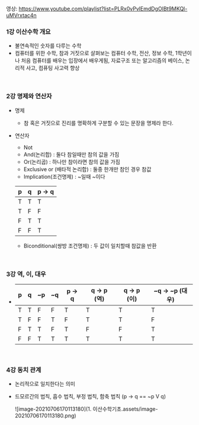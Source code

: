 영상: https://www.youtube.com/playlist?list=PLRx0vPvlEmdDgOIBt9MKQl-uMVrxtac4n

### 1강 이산수학 개요
- 불연속적인 숫자를 다루는 수학
- 컴퓨터를 위한 수학, 참과 거짓으로 살펴보는 컴퓨터 수학, 전산, 정보 수학, 1학년이나 처음 컴퓨터를 배우는 입장에서 배우게됨, 자료구조 또는  알고리즘의 베이스, 논리적 사고, 컴퓨팅 사고력 향상

<br>

### 2강 명제와 연산자

- 명제
  - 참 혹은 거짓으로 진리를 명확하게 구분할 수 있는 문장을 명제라 한다. 

- 연산자

  - Not
  - And(논리합) : 둘다 참일때만 참의 값을 가짐
  - Or(논리곱) : 하나만 참이라면 참의 값을 가짐
  - Exclusive or (배타적 논리합) : 둘중 한개만 참인 경우 참값
  - Implication(조건명제) : ~일때 ~이다

  | p    | q    | p -> q |
  | ---- | ---- | ------ |
  | T    | T    | T      |
  | T    | F    | F      |
  | F    | T    | T      |
  | F    | F    | T      |

  - Biconditional(쌍방 조건명제) : 두 값이 일치할때 참값을 반환

<br>

### 3강 역, 이, 대우
- | p    | q    | ~p   | ~q   | p -> q | q -> p (역) | q -> p (이) | ~q -> ~p (대우) |
  | ---- | ---- | ---- | ---- | ------ | ----------- | ----------- | --------------- |
  | T    | T    | F    | F    | T      | T           | T           | T               |
  | T    | F    | F    | T    | F      | T           | T           | F               |
  | F    | T    | T    | F    | T      | F           | F           | T               |
  | F    | F    | T    | T    | T      | T           | T           | T               |

<br>

### 4강 동치 관계

- 논리적으로 일치한다는 의미

- 드모르간의 법칙, 흡수 법칙, 부정 법칙, 함축 법칙 (p -> q ==  ~p V q)

  ![image-20210706170113180](1. 이산수학기초.assets/image-20210706170113180.png)

